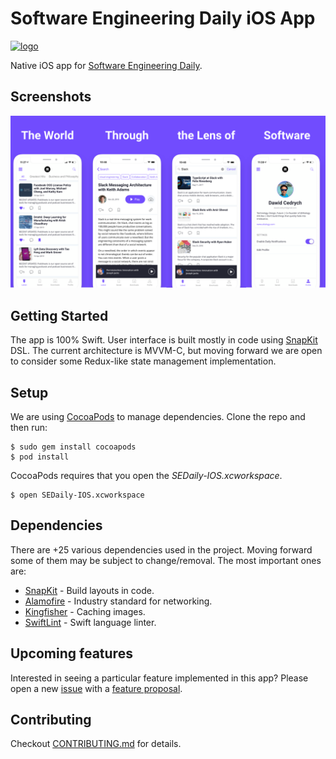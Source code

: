 # Software Engineering Daily iOS App

[![logo](https://i.imgur.com/3OtP3p8.png)](https://softwareengineeringdaily.com/)

Native iOS app for [Software Engineering Daily](https://softwareengineeringdaily.com/).

## Screenshots

![App screenshots](screenshots/app_screenshots.png)

## Getting Started

The app is 100% Swift. User interface is built mostly in code using [SnapKit](https://github.com/SnapKit/SnapKit) DSL. The current architecture is MVVM-C, but moving forward we are open to consider some Redux-like state management implementation.

## Setup

We are using [CocoaPods](http://cocoapods.org) to manage dependencies.
Clone the repo and then run:

```
$ sudo gem install cocoapods
$ pod install
```

CocoaPods requires that you open the *SEDaily-IOS.xcworkspace*.

```
$ open SEDaily-IOS.xcworkspace
```

## Dependencies

There are +25 various dependencies used in the project. Moving forward some of them may be subject to change/removal. 
The most important ones are:

* [SnapKit](https://github.com/SnapKit/SnapKit) - Build layouts in code.
* [Alamofire](https://github.com/Alamofire/Alamofire) - Industry standard for networking.
* [Kingfisher](https://github.com/onevcat/Kingfisher) - Caching images.
* [SwiftLint](https://github.com/realm/SwiftLint) - Swift language linter.



## Upcoming features

Interested in seeing a particular feature implemented in this app? Please open a new [issue](https://github.com/SoftwareEngineeringDaily/se-daily-iOS/issues) with a [feature proposal](https://github.com/SoftwareEngineeringDaily/se-daily-iOS/blob/master/CONTRIBUTING.md#feature-proposals).

Contributing
------------
Checkout [CONTRIBUTING.md](https://github.com/SoftwareEngineeringDaily/se-daily-iOS/CONTRIBUTING.md) for details.

